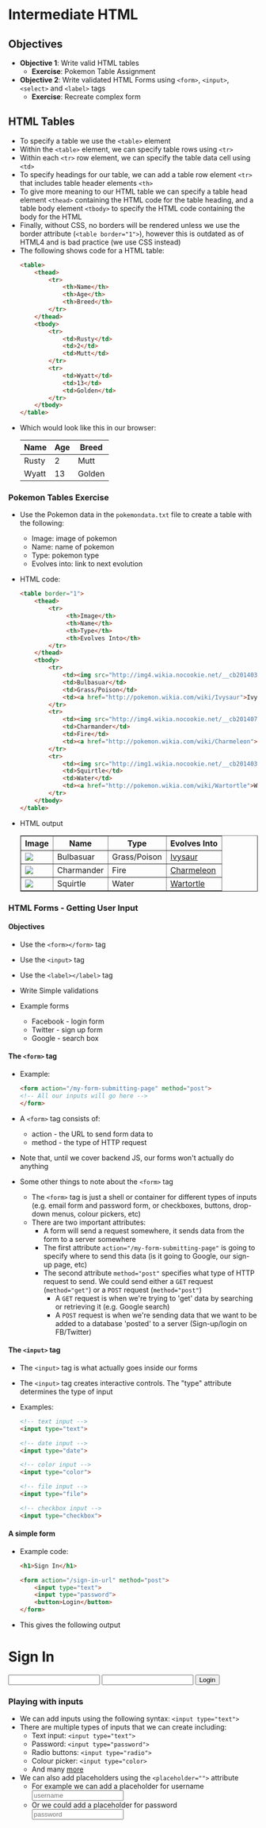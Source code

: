 # Intermediate HTML

## Objectives

- **Objective 1**: Write valid HTML tables
  - **Exercise**: Pokemon Table Assignment
- **Objective 2**: Write validated HTML Forms using `<form>`, `<input>`, `<select>` and `<label>` tags
  - **Exercise**: Recreate complex form

## HTML Tables

- To specify a table we use the `<table>` element
- Within the `<table>` element, we can specify table rows using `<tr>`
- Within each `<tr>` row element, we can specify the table data cell using `<td>`
- To specify headings for our table, we can add a table row element `<tr>` that includes table header elements `<th>`
- To give more meaning to our HTML table we can specify a table head element `<thead>` containing the HTML code for the table heading, and a table body element `<tbody>` to specify the HTML code containing the body for the HTML
- Finally, without CSS, no borders will be rendered unless we use the border attribute (`<table border="1">`), however this is outdated as of HTML4 and is bad practice (we use CSS instead)
- The following shows code for a HTML table:
    ```html
    <table>
        <thead>
            <tr>
                <th>Name</th>
                <th>Age</th>
                <th>Breed</th>
            </tr>
        </thead>
        <tbody>
            <tr>
                <td>Rusty</td>
                <td>2</td>
                <td>Mutt</td>
            </tr>
            <tr>
                <td>Wyatt</td>
                <td>13</td>
                <td>Golden</td>
            </tr>
        </tbody>
    </table>
    ```
- Which would look like this in our browser:
    <table>
        <thead>
            <tr>
                <th>Name</th>
                <th>Age</th>
                <th>Breed</th>
            </tr>    
        </thead>
        <tbody>
            <tr>
                <td>Rusty</td>
                <td>2</td>
                <td>Mutt</td>
            </tr>
            <tr>
                <td>Wyatt</td>
                <td>13</td>
                <td>Golden</td>
            </tr>    
        </tbody>
    </table>

### Pokemon Tables Exercise

- Use the Pokemon data in the `pokemondata.txt` file to create a table with the following:
  - Image: image of pokemon
  - Name: name of pokemon
  - Type: pokemon type
  - Evolves into: link to next evolution

- HTML code:

    ```html
    <table border="1">
        <thead>
            <tr>
                 <th>Image</th>
                 <th>Name</th>
                 <th>Type</th>
                 <th>Evolves Into</th>
            </tr>
        </thead>
        <tbody>
            <tr>
                <td><img src="http://img4.wikia.nocookie.net/__cb20140328190757/pokemon/images/thumb/2/21/001Bulbasaur.png/200px-001Bulbasaur.png"></td>
                <td>Bulbasuar</td>
                <td>Grass/Poison</td>
                <td><a href="http://pokemon.wikia.com/wiki/Ivysaur">Ivysaur</a></td>
            </tr>
            <tr>
                <td><img src="http://img4.wikia.nocookie.net/__cb20140724195345/pokemon/images/thumb/7/73/004Charmander.png/200px-004Charmander.png"></td>
                <td>Charmander</td>
                <td>Fire</td>
                <td><a href="http://pokemon.wikia.com/wiki/Charmeleon">Charmeleon</a></td>
            </tr>
            <tr>
                <td><img src="http://img1.wikia.nocookie.net/__cb20140328191525/pokemon/images/thumb/3/39/007Squirtle.png/200px-007Squirtle.png"></td>
                <td>Squirtle</td>
                <td>Water</td>
                <td><a href="http://pokemon.wikia.com/wiki/Wartortle">Wartortle</a></td>
            </tr>            
        </tbody>
    </table>
    ```

- HTML output

    <table border="1">
        <thead>
            <tr>
                <th>Image</th>
                <th>Name</th>
                <th>Type</th>
                <th>Evolves Into</th>
            </tr>
        </thead>
        <tbody>
            <tr>
                <td><img src="./imgs/001Bulbasaur.png"></td>
                <td>Bulbasuar</td>
                <td>Grass/Poison</td>
                <td><a href="http://pokemon.wikia.com/wiki/Ivysaur">Ivysaur</a></td>
            </tr>
            <tr>
                <td><img src="./imgs/004Charmander.png"></td>
                <td>Charmander</td>
                <td>Fire</td>
                <td><a href="http://pokemon.wikia.com/wiki/Charmeleon">Charmeleon</a></td>
            </tr>
            <tr>
                <td><img src="./imgs/007Squirtle.png"></td>
                <td>Squirtle</td>
                <td>Water</td>
                <td><a href="http://pokemon.wikia.com/wiki/Wartortle">Wartortle</a></td>
            </tr>            
        </tbody>
    </table>

### HTML Forms - Getting User Input

#### Objectives
- Use the `<form></form>` tag
- Use the `<input>` tag
- Use the `<label></label>` tag
- Write Simple validations

- Example forms
    - Facebook - login form
    - Twitter - sign up form
    - Google - search box

#### The `<form>` tag

- Example:

    ```html
    <form action="/my-form-submitting-page" method="post">
    <!-- All our inputs will go here -->
    </form>
    ```

- A `<form>` tag consists of:
  - action - the URL to send form data to
  - method - the type of HTTP request

- Note that, until we cover backend JS, our forms won't actually do anything
- Some other things to note about the `<form>` tag
  - The `<form>` tag is just a shell or container for different types of inputs (e.g. email form and password form, or checkboxes, buttons, drop-down menus, colour pickers, etc)
  - There are two important attributes:
    - A form will send a request somewhere, it sends data from the form to a server somewhere
    - The first attribute `action="/my-form-submitting-page"` is going to specify where to send this data (is it going to Google, our sign-up page, etc)
    - The second attribute `method="post"` specifies what type of HTTP request to send. We could send either a `GET` request (`method="get"`) or a `POST` request (`method="post"`)
      - A `GET` request is when we're trying to 'get' data by searching or retrieving it (e.g. Google search)
      - A `POST` request is when we're sending data that we want to be added to a database 'posted' to a server (Sign-up/login on FB/Twitter)

#### The `<input>` tag

- The `<input>` tag is what actually goes inside our forms
- The `<input>` tag creates interactive controls. The "type" attribute determines the type of input
- Examples:

    ```html
    <!-- text input -->
    <input type="text">

    <!-- date input -->
    <input type="date">

    <!-- color input -->
    <input type="color">

    <!-- file input -->
    <input type="file">

    <!-- checkbox input -->
    <input type="checkbox">
    ```

#### A simple form

- Example code:

    ```html
    <h1>Sign In</h1>

    <form action="/sign-in-url" method="post">
        <input type="text">
        <input type="password">
        <button>Login</button>
    </form>
    ```

- This gives the following output

<h1>Sign In</h1>
<form action="/sign-in-url" method="post">
    <input type="text">
    <input type="password">
    <button>Login</button>
</form>

### Playing with inputs

- We can add inputs using the following syntax: `<input type="text">`
- There are multiple types of inputs that we can create including:
  - Text input: `<input type="text">`
  - Password: `<input type="password">`
  - Radio buttons: `<input type="radio">`
  - Colour picker: `<input type="color>`
  - And many [more](https://developer.mozilla.org/en-US/docs/Web/HTML/Element/input)
- We can also add placeholders using the `<placeholder="">` attribute
  - For example we can add a placeholder for username <input type="text" placeholder="username" id="username" name="username">
  - Or we could add a placeholder for password <input type="password" placeholder="password">
    
